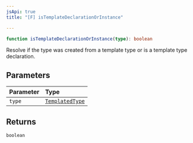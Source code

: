 ```yaml
---
jsApi: true
title: "[F] isTemplateDeclarationOrInstance"

---
```

```ts
function isTemplateDeclarationOrInstance(type): boolean
```

Resolve if the type was created from a template type or is a template type declaration.

## Parameters

| Parameter | Type |
| :------ | :------ |
| `type` | [`TemplatedType`](../type-aliases/TemplatedType.md) |

## Returns

`boolean`

